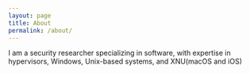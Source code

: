 ```yaml
---
layout: page
title: About
permalink: /about/
---
```


I am a security researcher specializing in software, with expertise in hypervisors, Windows, Unix-based systems, and XNU(macOS and iOS)